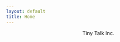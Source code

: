 ```yaml
---
layout: default
title: Home
---
```


<div style="text-align: center">
  <div id="home-page-text">
    <p class="blue-text big-text">Tiny Talk Inc.</p>
    <br>
    <ttimage src="{{ "/assets/img/tinytalklogo.png" | relative_url }}">
  </div>
</div>

